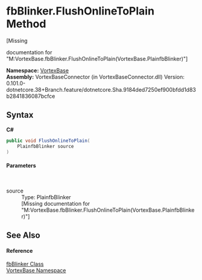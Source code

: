 # fbBlinker.FlushOnlineToPlain Method 
 

\[Missing <summary> documentation for "M:VortexBase.fbBlinker.FlushOnlineToPlain(VortexBase.PlainfbBlinker)"\]

**Namespace:**&nbsp;<a href="N_VortexBase.md">VortexBase</a><br />**Assembly:**&nbsp;VortexBaseConnector (in VortexBaseConnector.dll) Version: 0.101.0-dotnetcore.38+Branch.feature/dotnetcore.Sha.9184ded7250ef900bfdd1d83b2841836087bcfce

## Syntax

**C#**<br />
``` C#
public void FlushOnlineToPlain(
	PlainfbBlinker source
)
```


#### Parameters
&nbsp;<dl><dt>source</dt><dd>Type: PlainfbBlinker<br />\[Missing <param name="source"/> documentation for "M:VortexBase.fbBlinker.FlushOnlineToPlain(VortexBase.PlainfbBlinker)"\]</dd></dl>

## See Also


#### Reference
<a href="T_VortexBase_fbBlinker.md">fbBlinker Class</a><br /><a href="N_VortexBase.md">VortexBase Namespace</a><br />